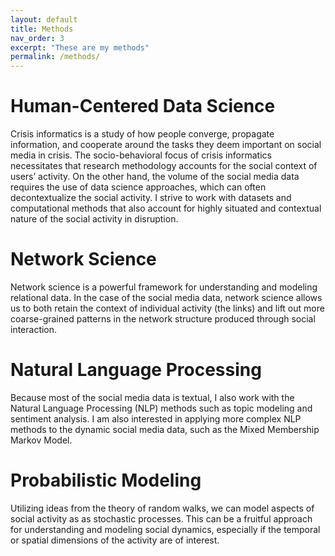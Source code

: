 ```yaml
---
layout: default
title: Methods
nav_order: 3
excerpt: "These are my methods"
permalink: /methods/
---
```


# Human-Centered Data Science
Crisis informatics is a study of how people converge, propagate information, and cooperate around the tasks they deem important on social media in crisis. The socio-behavioral focus of crisis informatics necessitates that research methodology accounts for the social context of users’ activity.  On the other hand, the volume of the social media data requires the use of data science approaches, which can often decontextualize the social activity.  I strive to work with datasets and computational methods that also account for highly situated and contextual nature of the social activity in disruption.

# Network Science
Network science is a powerful framework for understanding and modeling relational data. In the case of the social media data, network science allows us to both retain the context of individual activity (the links) and lift out more coarse-grained patterns in the network structure produced through social interaction.

# Natural Language Processing
Because most of the social media data is textual, I also work with the Natural Language Processing (NLP) methods such as topic modeling and sentiment analysis. I am also interested in applying more complex NLP methods to the dynamic social media data, such as the Mixed Membership Markov Model.

# Probabilistic Modeling
Utilizing ideas from the theory of random walks, we can model aspects of social activity as as stochastic processes. This can be a fruitful approach for understanding and modeling social dynamics, especially if the temporal or spatial dimensions of the activity are of interest.